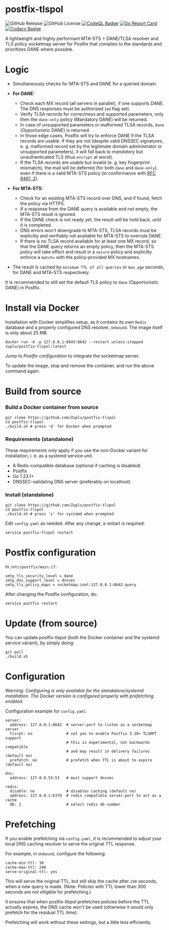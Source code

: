 # postfix-tlspol

![GitHub Release](https://img.shields.io/github/v/release/Zuplu/postfix-tlspol)
 ![GitHub License](https://img.shields.io/github/license/Zuplu/postfix-tlspol) [![CodeQL Badge](https://github.com/Zuplu/postfix-tlspol/actions/workflows/github-code-scanning/codeql/badge.svg)](https://github.com/Zuplu/postfix-tlspol/actions/workflows/github-code-scanning/codeql/) [![Go Report Card](https://goreportcard.com/badge/github.com/Zuplu/postfix-tlspol)](https://goreportcard.com/report/github.com/Zuplu/postfix-tlspol) [![Codacy Badge](https://app.codacy.com/project/badge/Grade/8fc8fa03ee7b49e4ad9375be46ccee47)](https://app.codacy.com/gh/Zuplu/postfix-tlspol/dashboard?utm_source=gh&utm_medium=referral&utm_content=&utm_campaign=Badge_grade)
 

A lightweight and highly performant MTA-STS + DANE/TLSA resolver and TLS policy socketmap server for Postfix that complies to the standards and prioritizes DANE where possible.

# Logic

- Simultaneously checks for MTA-STS and DANE for a queried domain.
  
- **For DANE:**
  - Check each MX record (all servers in parallel), if one supports DANE. The DNS responses must be authorized (`ad` flag set).
  - Verify TLSA records for correctness and supported parameters, only then the `dane-only` policy (Mandatory DANE) will be returned.
  - In case of unsupported parameters or malformed TLSA records, `dane` (Opportunistic DANE) is returned.
  - In those edge cases, Postfix will try to enforce DANE if the TLSA records are usable. If they are not (despite valid DNSSEC signatures, e. g. malformed record set by the legitimate domain administrator or unsupported parameters), it will fall back to *mandatory* but unauthenticated TLS (thus `encrypt` at worst).
  - If the TLSA records are usable but invalid (e. g. key fingerprint mismatch), the mail will be deferred (for both `dane` and `dane-only`), even if there is a valid MTA-STS policy (in conformance with [RFC 8461, 2](https://www.rfc-editor.org/rfc/rfc8461#section-2)).
    
- **For MTA-STS:**
  - Check for an existing MTA-STS record over DNS, and if found, fetch the policy via HTTPS.
  - If a response from the DANE query is available and not empty, the MTA-STS result is ignored.
  - If the DANE check is not ready yet, the result will be hold back, until it is completed.
  - DNS errors won't downgrade to MTA-STS, TLSA records must be explicitly and verifiably not available for MTA-STS to overrule DANE.
  - If there is no TLSA record available for at least one MX record, so that the DANE query returns an empty policy, then the MTA-STS policy will take effect and result in a `secure` policy and explicitly enforce a `match=` with the policy-provided MX hostnames.
    
- The result is cached by `minimum TTL of all queries` or `max_age` seconds, for DANE and MTA-STS respectively.

It is recommended to still set the default TLS policy to `dane` (Opportunistic DANE) in Postfix.

# Install via Docker

Installation with Docker simplifies setup, as it contains its own `Redis` database and a properly configured DNS resolver, `Unbound`. The image itself is only about 25 MB.

```
docker run -d -p 127.0.0.1:8643:8642 --restart unless-stopped zuplu/postfix-tlspol:latest
```

Jump to *Postfix configuration* to integrate the socketmap server.

To update the image, stop and remove the container, and run the above command again.

# Build from source

### Build a Docker container from source

```
git clone https://github.com/Zuplu/postfix-tlspol
cd postfix-tlspol
./build.sh # press 'd' for Docker when prompted
```

### Requirements (standalone)

These requirements only apply if you use the non-Docker variant for installation, i. e. as a systemd service unit.

- A Redis-compatible database (optional if caching is disabled)
- Postfix
- Go 1.23.1+
- DNSSEC-validating DNS server (preferably on localhost)

### Install (standalone)

```
git clone https://github.com/Zuplu/postfix-tlspol
cd postfix-tlspol
./build.sh # press 's' for systemd when prompted
```

Edit `config.yaml` as needed. After any change, a restart is required:
```
service postfix-tlspol restart
```

# Postfix configuration

In `/etc/postfix/main.cf`:

```
smtp_tls_security_level = dane
smtp_dns_support_level = dnssec
smtp_tls_policy_maps = socketmap:inet:127.0.0.1:8642:query
```

After changing the Postfix configuration, do:
```
service postfix restart
```

# Update (from source)

You can update postfix-tlspol (both the Docker container and the systemd service variant), by simply doing:
```
git pull
./build.sh
```

# Configuration

_*Warning:* Configuring is only available for the standalone/systemd installation. The Docker version is configured properly with prefetching enabled._

Configuration example for `config.yaml`:
```
server:
  address: 127.0.0.1:8642  # server:port to listen as a socketmap server
  tlsrpt: no               # set yes to enable Postfix 3.10+ TLSRPT support
                           # this is experimental, not backwards compatible
                           # and may result in delivery failures (default no)
  prefetch: no             # prefetch when TTL is about to expire (default no)

dns:
  address: 127.0.0.53:53   # must support dnssec

redis:
  disable: no              # disables caching (default no)
  address: 127.0.0.1:6379  # redis compatible server:port to act as a cache
  db: 2                    # select redis db number

```

# Prefetching

If you enable prefetching via `config.yaml`, it is recommended to adjust your local DNS caching resolver to serve the original TTL response.

For example, in `Unbound`, configure the following:
```
cache-min-ttl: 10
cache-max-ttl: 240
serve-original-ttl: yes
```
This will serve the original TTL, but still skip the cache after `240` seconds, when a new query is made. (Note: Policies with TTL lower than 300 seconds are not elligible for prefetching.)

It ensures that when postfix-tlspol prefetches policies before the TTL actually expires, the DNS cache won't be used (otherwise it would only prefetch for the residual TTL time).

Prefetching will work without these settings, but a little less efficiently.
